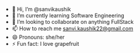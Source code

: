 - 👋 Hi, I’m @sanvikaushik
- 🌱 I’m currently learning Software Engineering
- 💞️ I’m looking to collaborate on anything FullStack
- 📫 How to reach me sanvi.kaushik22@gmail.com 
- 😄 Pronouns: she/her
- ⚡ Fun fact: I love grapefruit

<!---
sanvikaushik/sanvikaushik is a ✨ special ✨ repository because its `README.md` (this file) appears on your GitHub profile.
You can click the Preview link to take a look at your changes.
--->
